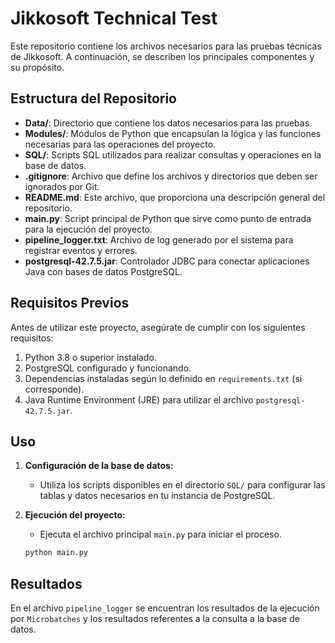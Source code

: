 # Jikkosoft Technical Test

Este repositorio contiene los archivos necesarios para las pruebas técnicas de Jikkosoft. A continuación, se describen los principales componentes y su propósito.

## Estructura del Repositorio

- **Data/**: Directorio que contiene los datos necesarios para las pruebas.
- **Modules/**: Módulos de Python que encapsulan la lógica y las funciones necesarias para las operaciones del proyecto.
- **SQL/**: Scripts SQL utilizados para realizar consultas y operaciones en la base de datos.
- **.gitignore**: Archivo que define los archivos y directorios que deben ser ignorados por Git.
- **README.md**: Este archivo, que proporciona una descripción general del repositorio.
- **main.py**: Script principal de Python que sirve como punto de entrada para la ejecución del proyecto.
- **pipeline_logger.txt**: Archivo de log generado por el sistema para registrar eventos y errores.
- **postgresql-42.7.5.jar**: Controlador JDBC para conectar aplicaciones Java con bases de datos PostgreSQL.

## Requisitos Previos

Antes de utilizar este proyecto, asegúrate de cumplir con los siguientes requisitos:
1. Python 3.8 o superior instalado.
2. PostgreSQL configurado y funcionando.
3. Dependencias instaladas según lo definido en `requirements.txt` (si corresponde).
4. Java Runtime Environment (JRE) para utilizar el archivo `postgresql-42.7.5.jar`.

## Uso

1. **Configuración de la base de datos:**
   - Utiliza los scripts disponibles en el directorio `SQL/` para configurar las tablas y datos necesarios en tu instancia de PostgreSQL.

2. **Ejecución del proyecto:**
   - Ejecuta el archivo principal `main.py` para iniciar el proceso.

   ```bash
   python main.py

## Resultados

En el archivo `pipeline_logger` se encuentran los resultados de la ejecución por `Microbatches` y los resultados referentes a la consulta a la base de datos. 
